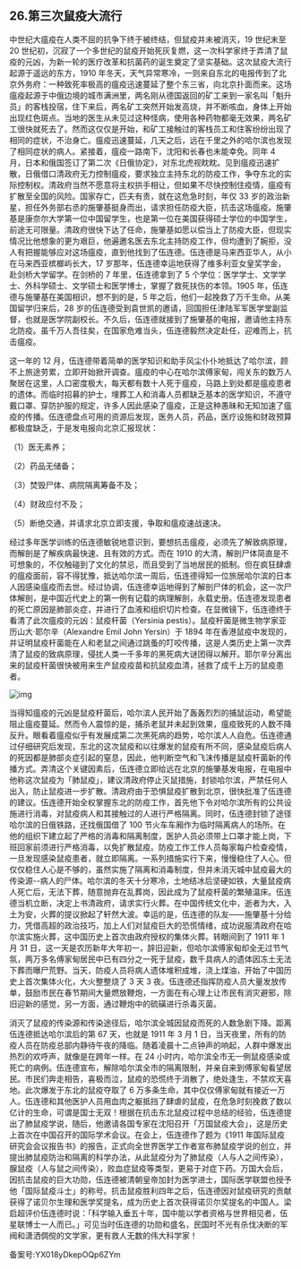 ## 26.第三次鼠疫大流行
中世纪大瘟疫在人类不屈的抗争下终于被终结，但鼠疫并未被消灭，19 世纪末至 20 世纪初，沉寂了一个多世纪的鼠疫开始死灰复燃，这一次科学家终于弄清了鼠疫的元凶，为新一轮的医疗改革和抗菌药的诞生奠定了坚实基础。这次鼠疫大流行起源于遥远的东方，1910 年冬天，天气异常寒冷，一则来自东北的电报传到了北京外务府：一种致死率极高的瘟疫迅速蔓延了整个东三省，向北京扑面而来。这场瘟疫起源于中俄边境的城市满洲里，两名刚从德国返回的矿工来到一家名叫「魁升员」的客栈投宿，住下来后，两名矿工突然开始发高烧，并不断咳血，身体上开始出现红色斑点。当地的医生从未见过这种怪病，使用各种药物都毫无效果，两名矿工很快就死去了。然而这仅仅是开始，和矿工接触过的客栈员工和住客纷纷出现了相同的症状，不治身亡。瘟疫迅速蔓延，几天之后，远在千里之外的哈尔滨也发现了相同症状的病人。紧接着，瘟疫一路南下，沈阳和长春也未能幸免。同年 4 月，日本和俄国签订了第二次《日俄协定》，对东北虎视眈眈。见到瘟疫迅速扩散，日俄借口清政府无力控制瘟疫，要求独立主持东北的防疫工作，争夺东北的实际控制权。清政府当然不愿意将主权拱手相让，但如果不尽快控制住疫情，瘟疫有扩散至全国的风险。国家存亡，匹夫有责，就在这危急时刻，年仅 33 岁的政治新星，担任外务部右丞的施肇基挺身而出，请求担任防疫大臣，抗击这场瘟疫。施肇基是康奈尔大学第一位中国留学生，也是第一位在美国获得硕士学位的中国学生，前途无可限量。清政府很快下达了任命，施肇基如愿以偿当上了防疫大臣，但现实情况比他想象的更为艰巨，他遍邀名医去东北主持防疫工作，但均遭到了婉拒，没人有把握能够应对这场瘟疫，直到他找到了伍连德。伍连德是马来西亚华人，从小在马来西亚槟榔屿长大，17 岁那年，伍连德幸运地获得了维多利亚女皇奖学金，赴剑桥大学留学。在剑桥的 7 年里，伍连德拿到了 5 个学位：医学学士、文学学士、外科学硕士、文学硕士和医学博士，掌握了救死扶伤的本领。1905 年，伍连德与施肇基在美国相识，想不到的是，5 年之后，他们一起挽救了万千生命。从美国留学归来后，28 岁的伍连德受到袁世凯的邀请，回国担任津陆军军医学堂副监督，也就是医学院副校长。不久后，伍连德就接到了施肇基的电报，邀请他主持东北防疫。虽千万人吾往矣，在国家危难当头，伍连德毅然决定赴任，迎难而上，抗击瘟疫。


这一年的 12 月，伍连德带着简单的医学知识和助手风尘仆仆地抵达了哈尔滨，顾不上旅途劳累，立即开始掀开调查。瘟疫的中心在哈尔滨傅家甸，闯关东的数万人聚居在这里，人口密度极大，每天都有数十人死于瘟疫，马路上到处都是瘟疫患者的遗体。而临时招募的护士，埋葬工人和消毒人员都缺乏基本的医学知识，不遵守戴口罩、穿防护服的规定，许多人因此感染了瘟疫，正是这种愚昧和无知加速了瘟疫的传播。伍连德盘点可用的资源后发现，医务人员，药品，医疗设施和财政预算都极度缺乏，于是发电报向北京汇报现状：


（1）医无素养；


（2）药品无储备；


（3）焚毁尸体、病院隔离筹备不及；


（4）财政应付不及；


（5）断绝交通，并请求北京立即支援，争取和瘟疫速战速决。


经过多年医学训练的伍连德敏锐地意识到，要想抗击瘟疫，必须先了解致病原理，而解剖是了解疾病最快速、且有效的方式。而在 1910 的大清，解剖尸体简直是不可想象的，不仅触碰到了文化的禁忌，而且受到了当地居民的抵制。但在疯狂肆虐的瘟疫面前，容不得犹豫，抵达哈尔滨一周后，伍连德得知一位旅居哈尔滨的日本人因感染瘟疫而去世。经过协调，伍连德幸运地得到了解剖尸体的机会，这一次尸体解剖，是中国近代史上的第一例有记载的病理解剖，永载史册。伍连德发现患者的死亡原因是肺部炎症，并进行了血液和组织切片检查。在显微镜下，伍连德终于看清了此次瘟疫的元凶：鼠疫杆菌（Yersinia pestis）。鼠疫杆菌是微生物学家亚历山大‧耶尔辛（Alexandre Emil John Yersin）于 1894 年在香港鼠疫中发现的，并证明鼠疫杆菌能在人和老鼠之间通过跳蚤的叮咬传播，这是人类历史上第一次弄清了鼠疫的致病原理，侵扰人类一千多年的黑死病大谜团得以解开。耶尔辛分离出来的鼠疫杆菌很快被用来生产鼠疫疫苗和抗鼠疫血清，拯救了成千上万的鼠疫患者。


  



![img](https://pic3.zhimg.com/v2-86417d2f507ea8a6968f2d1f037e7209.webp)

当得知瘟疫的元凶是鼠疫杆菌后，哈尔滨人民开始了轰轰烈烈的捕鼠运动，希望能阻止瘟疫蔓延。然而令人震惊的是，捕杀老鼠并未起到效果，瘟疫致死的人数不降反升。眼看着瘟疫似乎有发展成第二次黑死病的趋势，哈尔滨人人自危。伍连德通过仔细研究后发现，东北的这次鼠疫和以往爆发的鼠疫有所不同，感染鼠疫后病人的死因都是肺部炎症引起的窒息，因此，他判断空气和飞沫传播是鼠疫杆菌新的传播方式。弄清这个关键因素后，伍连德立即给远在北京的施肇基发电报，在电报中他称这次鼠疫为「肺鼠疫」，建议清政府停止灭鼠措施，封锁哈尔滨，严禁任何人出入，防止鼠疫进一步扩散。清政府由于恐惧鼠疫扩散到北京，很快批准了伍连德的建议。伍连德开始全权掌握东北的防疫工作，首先他下令对哈尔滨所有的公共设施进行消毒，对鼠疫病人和其接触过的人进行严格隔离。同时，伍连德封锁了途径哈尔滨的日俄铁路，还找俄国借了 100 节火车车厢作为临时隔离病人的场所。在他的组织下建立起了严格的消毒和隔离制度，医护人员必须带上口罩才能上岗，下班回家前须进行严格消毒，以免扩散鼠疫。防疫工作工作人员每家每户检查疫情，一旦发现感染鼠疫患者，就立即隔离。一系列措施实行下来，慢慢稳住了人心。但仅仅稳住人心是不够的，虽然实施了隔离和消毒制度，但并未消灭城中鼠疫最大的传染源--病人的尸体。哈尔滨的冬天十分寒冷，土地结冰后坚硬如铁，大量鼠疫病人死亡后，无法下葬，随意抛弃在乱葬岗，因此成为了鼠疫杆菌的繁殖温床。伍连德当机立断，决定上书清政府，请求实行火葬。在中国传统文化中，逝者为大，入土为安，火葬的提议掀起了轩然大波。幸运的是，伍连德的队友——施肇基十分给力，凭借高超的政治技巧，加上人们对鼠疫巨大的恐慌情绪，成功说服清政府在哈尔滨实施火葬，这中国历史上首次由政府授权的集体火葬。转眼间到了 1911 年 1 月 31 日，这一天是农历新年大年初一，辞旧迎新，但哈尔滨傅家甸却全无过节气氛，两万多名傅家甸居民中已有四分之一死于鼠疫，数千具病人的遗体因冻土无法下葬而曝尸荒野。当天，防疫人员将病人遗体堆积成堆，浇上煤油，开始了中国历史上首次集体火化，大火整整烧了 3 天 3 夜。伍连德还指挥防疫人员大量发放传单，鼓励市民在春节期间大量燃放鞭炮，一方面在有心理上让市民有消灾避邪，除旧迎新的感觉，另一方面，通过鞭炮中的硫磺进行杀毒灭菌。


消灭了鼠疫的传染源和传染途径后，哈尔滨全城因鼠疫而死的人数急剧下降。距离伍连德抵达哈尔滨后的第 67 天，也就是 1911 年 3 月 1 日，当天夜里，所有的防疫人员在防疫总部内静待午夜的降临。随着凌晨十二点钟声的响起，人群中爆发出热烈的欢呼声，就像是在跨年一样。在 24 小时内，哈尔滨全市无一例鼠疫感染或死亡的病例。伍连德宣布，解除哈尔滨全市的隔离限制，并亲自来到傅家甸看望居民。市民们奔走相告，喜极而泣，鼠疫的恐慌终于消散了，绝处逢生，不禁欢天喜地。此次爆发于东北的鼠疫夺取了 6 万多条生命，其中仅仅傅家甸就有接近一万人。伍连德和其他医护人员用血肉之躯抵挡了肆虐的鼠疫，在危急时刻挽救了数以亿计的生命，可谓是国士无双！根据在抗击东北鼠疫过程中总结的经验，伍连德提出了肺鼠疫学说，随后，他邀请各国专家在沈阳召开「万国鼠疫大会」，这是历史上首次在中国召开的国际学术会议。在会上，伍连德作了题为《1911 年国际鼠疫研究会会议报告书》的报告，正式向全世界医学工作者宣布肺鼠疫学说的创立，并提出肺鼠疫防治和隔离的科学办法，从此鼠疫分为了肺鼠疫（人与人之间传染），腺鼠疫（人与鼠之间传染），败血症鼠疫等类型，更易于对症下药。万国大会后，因抗击鼠疫的巨大功勋，伍连德被清朝皇帝加封为医学进士，国际医学联盟也授予他「国际鼠疫斗士」的称号。抗击鼠疫胜利四年之后，伍连德因对鼠疫研究的贡献获得了诺贝尔生理和医学奖提名，成为历史上首次获得诺贝尔奖提名的中国人。梁启超评价伍连德时说：「科学输入垂五十年，国中能以学者资格与世界相见者，伍星联博士一人而已。」可见当时伍连德的功勋和盛名，民国时不光有杀伐决断的军阀和潇洒倜傥的文学家，更有救人无数的伟大科学家！


备案号:YX018yDkepOQp6ZYm


